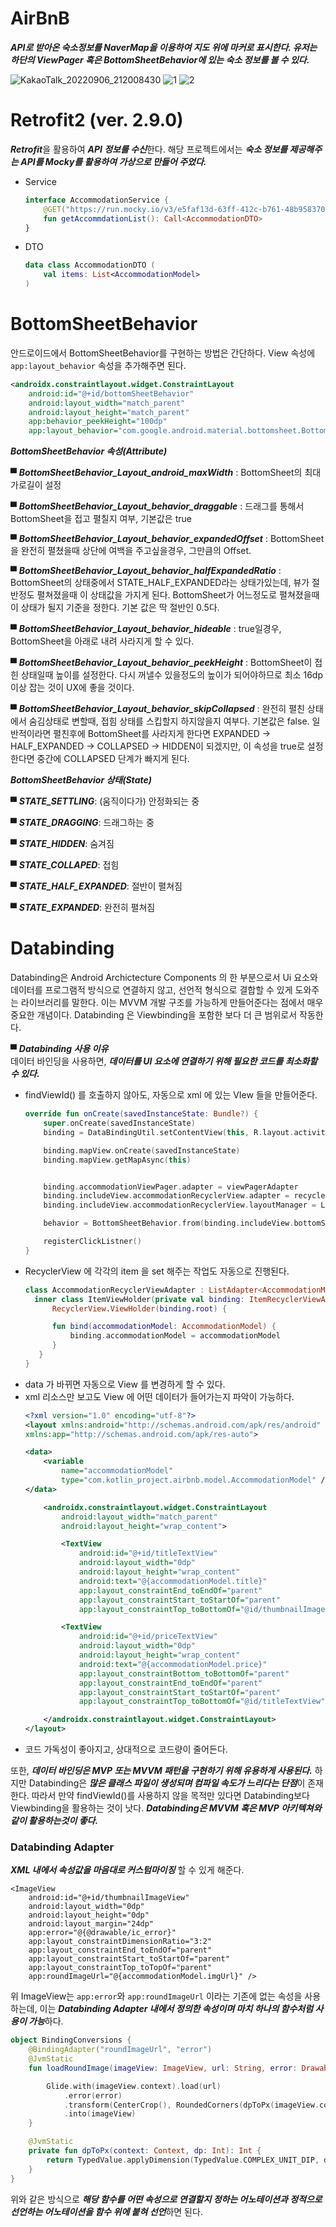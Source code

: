 # AirBnB
***API로 받아온 숙소정보를 NaverMap을 이용하여 지도 위에 마커로 표시한다. 유저는 하단의 ViewPager 혹은 BottomSheetBehavior에 있는 숙소 정보를 볼 수 있다.***

![KakaoTalk_20220906_212008430](https://user-images.githubusercontent.com/67175445/188761173-72456e74-4893-4303-a68f-4e9b93ca48a6.gif)
![1](https://user-images.githubusercontent.com/67175445/188761193-129cf974-e52b-4a60-8035-657e1c7ca842.png)
![2](https://user-images.githubusercontent.com/67175445/188761205-8cb1d763-a8c6-4573-a54d-65881f49cab1.png)

# Retrofit2 (ver. 2.9.0)
***Retrofit***을 활용하여 ***API 정보를 수신***한다. 해당 프로젝트에서는 ***숙소 정보를 제공해주는 API를 Mocky를 활용하여 가상으로 만들어 주었다.***

+ Service
  ```kotlin
  interface AccommodationService {
      @GET("https://run.mocky.io/v3/e5faf13d-63ff-412c-b761-48b958370ff5")
      fun getAccommdationList(): Call<AccommodationDTO>
  }
  ```
+ DTO
  ```kotlin
  data class AccommodationDTO (
      val items: List<AccommodationModel>
  )
  ```

# BottomSheetBehavior
안드로이드에서 BottomSheetBehavior를 구현하는 방법은 간단하다. View 속성에 ```app:layout_behavior``` 속성을 추가해주면 된다.
```XML
<androidx.constraintlayout.widget.ConstraintLayout
    android:id="@+id/bottomSheetBehavior"
    android:layout_width="match_parent"
    android:layout_height="match_parent"
    app:behavior_peekHeight="100dp"
    app:layout_behavior="com.google.android.material.bottomsheet.BottomSheetBehavior"/>
```

***BottomSheetBehavior 속성(Attribute)***



▀ ***BottomSheetBehavior_Layout_android_maxWidth*** : BottomSheet의 최대 가로길이 설정

 

▀ ***BottomSheetBehavior_Layout_behavior_draggable*** : 드래그를 통해서 BottomSheet을 접고 펼칠지 여부, 기본값은 true

 

▀ ***BottomSheetBehavior_Layout_behavior_expandedOffset*** : BottomSheet을 완전히 펼쳤을때 상단에 여백을 주고싶을경우, 그만큼의 Offset.

 

▀ ***BottomSheetBehavior_Layout_behavior_halfExpandedRatio*** : BottomSheet의 상태중에서 STATE_HALF_EXPANDED라는 상태가있는데, 뷰가 절반정도 펼쳐졌을때 이 상태값을 가지게 된다. BottomSheet가 어느정도로 펼쳐졌을때 이 상태가 될지 기준을 정한다. 기본 값은 딱 절반인 0.5다.



▀ ***BottomSheetBehavior_Layout_behavior_hideable*** : true일경우, BottomSheet을 아래로 내려 사라지게 할 수 있다. 

 

▀ ***BottomSheetBehavior_Layout_behavior_peekHeight*** : BottomSheet이 접힌 상태일때 높이를 설정한다. 다시 꺼낼수 있을정도의 높이가 되어야하므로 최소 16dp 이상 잡는 것이 UX에 좋을 것이다.

 

▀ ***BottomSheetBehavior_Layout_behavior_skipCollapsed*** : 완전히 펼친 상태에서 숨김상태로 변할때, 접힘 상태를 스킵할지 하지않을지 여부다. 기본값은 false. 일반적이라면 펼친후에 BottomSheet를 사라지게 한다면 EXPANDED -> HALF_EXPANDED -> COLLAPSED -> HIDDEN이 되겠지만, 이 속성을 true로 설정한다면 중간에 COLLAPSED 단계가 빠지게 된다.


***BottomSheetBehavior 상태(State)***


▀ ***STATE_SETTLING***: (움직이다가) 안정화되는 중

▀ ***STATE_DRAGGING***: 드래그하는 중

▀ ***STATE_HIDDEN***: 숨겨짐

▀ ***STATE_COLLAPED***: 접힘

▀ ***STATE_HALF_EXPANDED***: 절반이 펼쳐짐

▀ ***STATE_EXPANDED***:  완전히 펼쳐짐

# Databinding
Databinding은 Android Archictecture Components 의 한 부분으로서 Ui 요소와 데이터를 프로그램적 방식으로 연결하지 않고, 선언적 형식으로 결합할 수 있게 도와주는 라이브러리를 말한다.
이는 MVVM 개발 구조를 가능하게 만들어준다는 점에서 매우 중요한 개념이다. Databinding 은 Viewbinding을 포함한 보다 더 큰 범위로서 작동한다.

▀ ***Databinding 사용 이유***   
데이터 바인딩을 사용하면, ***데이터를 UI 요소에 연결하기 위해 필요한 코드를 최소화할 수 있다.***
  + findViewId() 를 호출하지 않아도, 자동으로 xml 에 있는 VIew 들을 만들어준다.
    ```Kotlin
    override fun onCreate(savedInstanceState: Bundle?) {
        super.onCreate(savedInstanceState)
        binding = DataBindingUtil.setContentView(this, R.layout.activity_main)

        binding.mapView.onCreate(savedInstanceState)
        binding.mapView.getMapAsync(this)


        binding.accommodationViewPager.adapter = viewPagerAdapter
        binding.includeView.accommodationRecyclerView.adapter = recyclerViewAdapter
        binding.includeView.accommodationRecyclerView.layoutManager = LinearLayoutManager(this)

        behavior = BottomSheetBehavior.from(binding.includeView.bottomSheetBehavior)

        registerClickListner()
    }
    ```
  + RecyclerView 에 각각의 item 을 set 해주는 작업도 자동으로 진행된다.
    ```Kotlin
    class AccommodationRecyclerViewAdapter : ListAdapter<AccommodationModel, AccommodationRecyclerViewAdapter.ItemViewHolder>(diffUtil) {
      inner class ItemViewHolder(private val binding: ItemRecyclerViewAccommodationBinding) :
          RecyclerView.ViewHolder(binding.root) {

          fun bind(accommodationModel: AccommodationModel) {
              binding.accommodationModel = accommodationModel
          }
       }
    }
    ```
  + data 가 바뀌면 자동으로 View 를 변경하게 할 수 있다.
  + xml 리소스만 보고도 View 에 어떤 데이터가 들어가는지 파악이 가능하다.
    ```XML
    <?xml version="1.0" encoding="utf-8"?>
    <layout xmlns:android="http://schemas.android.com/apk/res/android"
    xmlns:app="http://schemas.android.com/apk/res-auto">

    <data>
        <variable
            name="accommodationModel"
            type="com.kotlin_project.airbnb.model.AccommodationModel" />
    </data>

        <androidx.constraintlayout.widget.ConstraintLayout
            android:layout_width="match_parent"
            android:layout_height="wrap_content">

            <TextView
                android:id="@+id/titleTextView"
                android:layout_width="0dp"
                android:layout_height="wrap_content"
                android:text="@{accommodationModel.title}"
                app:layout_constraintEnd_toEndOf="parent"
                app:layout_constraintStart_toStartOf="parent"
                app:layout_constraintTop_toBottomOf="@id/thumbnailImageView" />

            <TextView
                android:id="@+id/priceTextView"
                android:layout_width="0dp"
                android:layout_height="wrap_content"
                android:text="@{accommodationModel.price}"
                app:layout_constraintBottom_toBottomOf="parent"
                app:layout_constraintEnd_toEndOf="parent"
                app:layout_constraintStart_toStartOf="parent"
                app:layout_constraintTop_toBottomOf="@id/titleTextView" />

        </androidx.constraintlayout.widget.ConstraintLayout>
    </layout>
    ```
  + 코드 가독성이 좋아지고, 상대적으로 코드량이 줄어든다.   
  
또한, ***데이터 바인딩은 MVP 또는 MVVM 패턴을 구현하기 위해 유용하게 사용된다.*** 하지만 Databinding은 ***많은 클래스 파일이 생성되며 컴파일 속도가 느리다는 단점***이 존재한다. 
따라서 만약 findViewId()를 사용하지 않을 목적만 있다면 Databinding보다 Viewbinding을 활용하는 것이 낫다. ***Databinding은 MVVM 혹은 MVP 아키텍쳐와 같이 활용하는것이 좋다.***

### Databinding Adapter
***XML 내에서 속성값을 마음대로 커스텀마이징*** 할 수 있게 해준다.
```XLM
<ImageView
    android:id="@+id/thumbnailImageView"
    android:layout_width="0dp"
    android:layout_height="0dp"
    android:layout_margin="24dp"
    app:error="@{@drawable/ic_error}"
    app:layout_constraintDimensionRatio="3:2"
    app:layout_constraintEnd_toEndOf="parent"
    app:layout_constraintStart_toStartOf="parent"
    app:layout_constraintTop_toTopOf="parent"
    app:roundImageUrl="@{accommodationModel.imgUrl}" />
```   
위 ImageView는 ```app:error```와 ```app:roundImageUrl``` 이라는 기존에 없는 속성을 사용하는데, 이는 ***Databinding Adapter 내에서 정의한 속성이며 마치 하나의 함수처럼 사용이 가능***하다.
   
   
```Kotlin
object BindingConversions {
    @BindingAdapter("roundImageUrl", "error")
    @JvmStatic
    fun loadRoundImage(imageView: ImageView, url: String, error: Drawable) {

        Glide.with(imageView.context).load(url)
            .error(error)
            .transform(CenterCrop(), RoundedCorners(dpToPx(imageView.context, 12)))
            .into(imageView)
    }

    @JvmStatic
    private fun dpToPx(context: Context, dp: Int): Int {
        return TypedValue.applyDimension(TypedValue.COMPLEX_UNIT_DIP, dp.toFloat(), context.resources.displayMetrics).toInt()
    }
}
```   

위와 같은 방식으로 ***해당 함수를 어떤 속성으로 연결할지 정하는 어노테이션과 정적으로 선언하는 어노테이션을 함수 위에 붙혀 선언***하면 된다.

